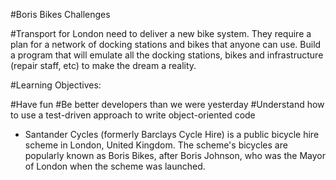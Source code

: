 #Boris Bikes Challenges

#Transport for London need to deliver a new bike system. They require a plan for a network of docking stations and bikes that anyone can use. Build a program that will emulate all the docking stations, bikes and infrastructure (repair staff, etc) to make the dream a reality.

#Learning Objectives:

#Have fun
#Be better developers than we were yesterday
#Understand how to use a test-driven approach to write object-oriented code

- Santander Cycles (formerly Barclays Cycle Hire) is a public bicycle hire scheme in London, United Kingdom. The scheme's bicycles are popularly known as Boris Bikes, after Boris Johnson, who was the Mayor of London when the scheme was launched.

